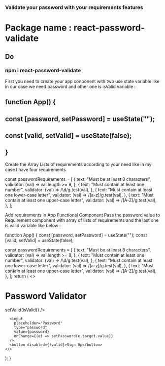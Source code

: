 ### Validate your password with your requirements features

# Package name : react-password-validate

## Do <br />

### npm i react-password-validate

First you need to create your app conponent with two use state variable like in our case we need password and other one is isValid variable :

## function App() {

## const [password, setPassword] = useState(""); <br />

## const [valid, setValid] = useState(false);

## }

Create the Array Lists of requirements according to your need like in my case I have four requirements

const passwordRequirements = [
{
text: "Must be at least 8 characters",
validator: (val) => val.length >= 8,
},
{
text: "Must contain at least one number",
validator: (val) => /\d/g.test(val),
},
{
text: "Must contain at least one lower-case letter",
validator: (val) => /[a-z]/g.test(val),
},
{
text: "Must contain at least one upper-case letter",
validator: (val) => /[A-Z]/g.test(val),
},
];

Add requirements in App Functional Component
Pass the password value to Requirement component with array of lists of requirements and the last one is valid variable like below :

function App() {
const [password, setPassword] = useState("");
const [valid, setValid] = useState(false);

const passwordRequirements = [
{
text: "Must be at least 8 characters",
validator: (val) => val.length >= 8,
},
{
text: "Must contain at least one number",
validator: (val) => /\d/g.test(val),
},
{
text: "Must contain at least one lower-case letter",
validator: (val) => /[a-z]/g.test(val),
},
{
text: "Must contain at least one upper-case letter",
validator: (val) => /[A-Z]/g.test(val),
},
];
return (
<>

<h1>Password Validator</h1>
<Requirements
value={password}
requirements={passwordRequirements}
onValidChange={(isValid) => setValid(isValid)}
/>

      <input
        placeholder="Password"
        type="password"
        value={password}
        onChange={(e) => setPassword(e.target.value)}
      />
      <button disabled={!valid}>Sign Up</button>
    </>

);
}
